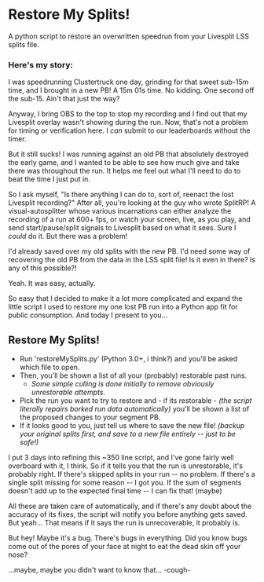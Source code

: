 # Restore My Splits!
A python script to restore an overwritten speedrun from your Livesplit LSS splits file.

### Here's my story:
I was speedrunning Clustertruck one day, grinding for that sweet sub-15m time, and I brought in a new PB! A 15m 01s time. No kidding. One second off the sub-15. Ain't that just the way?

Anyway, I bring OBS to the top to stop my recording and I find out that my Livesplit overlay wasn't showing during the run. Now, that's not a problem for timing or verification here. I _can_ submit to our leaderboards without the timer.

But it still sucks! I was running against an old PB that absolutely destroyed the early game, and I wanted to be able to see how much give and take there was throughout the run. It helps me feel out what I'll need to do to beat the time I just put in.

So I ask myself, "Is there anything I can do to, sort of, reenact the lost Livesplit recording?" After all, you're looking at the guy who wrote SplitRP! A visual-autosplitter whose various incarnations can either analyze the recording of a run at 600+ fps, or watch your screen, live, as you play, and send start/pause/split signals to Livesplit based on what it sees. Sure I _could_ do it. But there was a problem!

I'd already saved over my old splits with the new PB. I'd need some way of recovering the old PB from the data in the LSS split file! Is it even in there? Is any of this possible?!

Yeah.
It was easy, actually.

So easy that I decided to make it a lot more complicated and expand the little script I used to restore my one lost PB run into a Python app fit for public consumption. And today I present to you...

## Restore My Splits!
- Run 'restoreMySplits.py' (Python 3.0+, i think?) and you'll be asked which file to open.
- Then, you'll be shown a list of all your (probably) restorable past runs.
  - _Some simple culling is done initially to remove obviously unrestorable attempts._
- Pick the run you want to try to restore and - if its restorable - _(the script literally repairs borked run data automatically)_ you'll be shown a list of the proposed changes to your segment PB.
- If it looks good to you, just tell us where to save the new file! _(backup your original splits first, and save to a new file entirely -- just to be safe!)_

I put 3 days into refining this ~350 line script, and I've gone fairly well overboard with it, I think. So if it tells you that the run is unrestorable, it's probably right. If there's skipped splits in your run -- no problem. If there's a single split missing for some reason -- I got you. If the sum of segments doesn't add up to the expected final time -- I can fix that! (maybe)

All these are taken care of automatically, and if there's any doubt about the accuracy of its fixes, the script will notify you before anything gets saved. But yeah... That means if it says the run is unrecoverable, it probably is.

But hey! Maybe it's a bug. There's bugs in everything. Did you know bugs come out of the pores of your face at night to eat the dead skin off your nose?

...maybe, maybe you didn't want to know that... -cough-